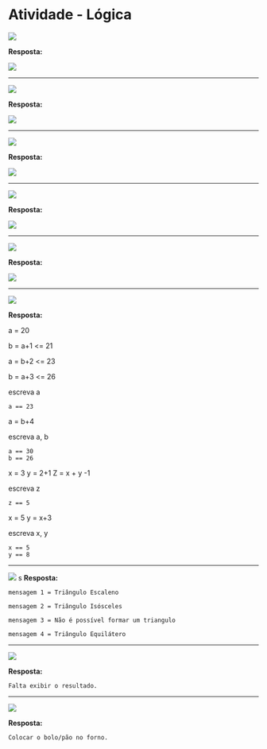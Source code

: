 # Atividade - Lógica


![](q01.bmp)

**Resposta:**

![](1.png)

---

![](q02.bmp)

**Resposta:**

![](2.png)

---

![](q03.bmp)

**Resposta:**

![](3.png)

---

![](q04.bmp)

**Resposta:**

![](4.png)

---

![](q05.bmp)

**Resposta:**

![](5.png)

---

![](q06.bmp)

**Resposta:**

a = 20

b = a+1  <= 21

a = b+2  <= 23

b = a+3 <= 26

escreva a

    a == 23

a = b+4

escreva a, b

    a == 30
    b == 26

x = 3
y = 2+1
Z = x + y -1

escreva z

    z == 5

x = 5
y = x+3

escreva x, y

    x == 5
    y == 8

---

![](q07.bmp)
s
**Resposta:**

    mensagem 1 = Triângulo Escaleno

    mensagem 2 = Triângulo Isósceles

    mensagem 3 = Não é possível formar um triangulo

    mensagem 4 = Triângulo Equilátero

---

![](q08.bmp)

**Resposta:**

    Falta exibir o resultado.

---

![](q09.bmp)

**Resposta:**

    Colocar o bolo/pão no forno.

